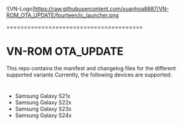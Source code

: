 
![VN-Logo]https://raw.githubusercontent.com/xuanhoa8687/VN-ROM_OTA_UPDATE/fourteen/ic_launcher.png

=======================================

# VN-ROM OTA_UPDATE
This repo contains the manifest and changelog files for the different supported variants
Currently, the following devices are supported:
#
- Samsung Galaxy S21x
- Samsung Galaxy S22x
- Samsung Galaxy S23x
- Samsung Galaxy S24x

